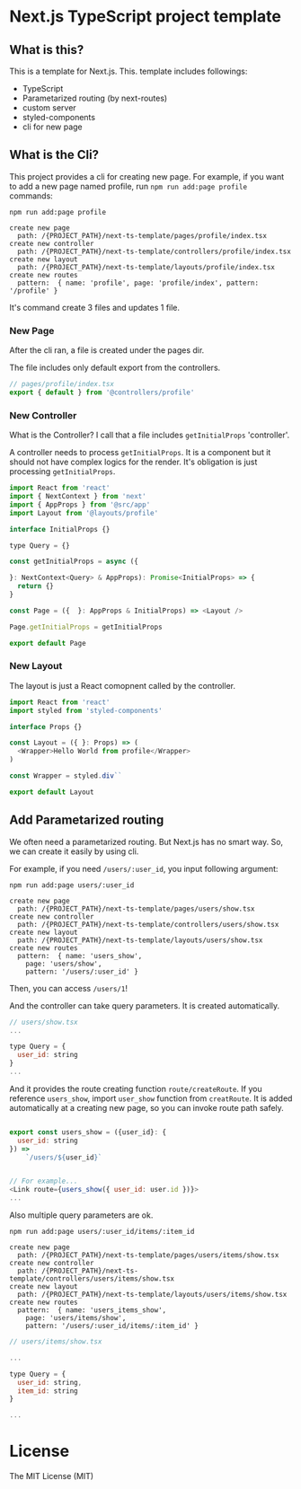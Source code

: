 # Next.js TypeScript project template

## What is this?

This is a template for Next.js. This. template includes followings:

- TypeScript
- Parametarized routing (by next-routes)
- custom server
- styled-components
- cli for new page

## What is the Cli?

This project provides a cli for creating new page. For example, if you want to add a new page named profile, run `npm run add:page profile` commands:

```shell
npm run add:page profile

create new page
  path: /{PROJECT_PATH}/next-ts-template/pages/profile/index.tsx
create new controller
  path: /{PROJECT_PATH}/next-ts-template/controllers/profile/index.tsx
create new layout
  path: /{PROJECT_PATH}/next-ts-template/layouts/profile/index.tsx
create new routes
  pattern:  { name: 'profile', page: 'profile/index', pattern: '/profile' }
```

It's command create 3 files and updates 1 file.

### New Page

After the cli ran, a file is created under the pages dir.

The file includes only default export from the controllers.

```js
// pages/profile/index.tsx
export { default } from '@controllers/profile'

```

### New Controller

What is the Controller? I call that a file includes `getInitialProps`  'controller'.

A controller needs to process `getInitialProps`. It is a component but it should not have complex logics for the render. It's obligation is just processing `getInitialProps`.

```js
import React from 'react'
import { NextContext } from 'next'
import { AppProps } from '@src/app'
import Layout from '@layouts/profile'

interface InitialProps {}

type Query = {}

const getInitialProps = async ({

}: NextContext<Query> & AppProps): Promise<InitialProps> => {
  return {}
}

const Page = ({  }: AppProps & InitialProps) => <Layout />

Page.getInitialProps = getInitialProps

export default Page
```

### New Layout

The layout is just a React comopnent called by the controller.

```js
import React from 'react'
import styled from 'styled-components'

interface Props {}

const Layout = ({ }: Props) => (
  <Wrapper>Hello World from profile</Wrapper>
)

const Wrapper = styled.div``

export default Layout
```

## Add Parametarized routing

We often need a parametarized routing. But Next.js has no smart way. So, we can create it easily by using cli.

For example, if you need `/users/:user_id`, you input following argument:

```shell
npm run add:page users/:user_id

create new page
  path: /{PROJECT_PATH}/next-ts-template/pages/users/show.tsx
create new controller
  path: /{PROJECT_PATH}/next-ts-template/controllers/users/show.tsx
create new layout
  path: /{PROJECT_PATH}/next-ts-template/layouts/users/show.tsx
create new routes
  pattern:  { name: 'users_show',
    page: 'users/show',
    pattern: '/users/:user_id' }
```

Then, you can access `/users/1`!

And the controller can take query parameters. It is created automatically.

```js
// users/show.tsx
...

type Query = {
  user_id: string
}
...
```

And it provides the route creating function `route/createRoute`. If you reference `users_show`, import `user_show` function from `creatRoute`. It is added automatically at a creating new page, so you can invoke route path safely.

```js

export const users_show = ({user_id}: {
  user_id: string
}) =>
    `/users/${user_id}`


// For example...
<Link route={users_show({ user_id: user.id })}>
...
```


Also multiple query parameters are ok.

```shell
npm run add:page users/:user_id/items/:item_id

create new page
  path: /{PROJECT_PATH}/next-ts-template/pages/users/items/show.tsx
create new controller
  path: /{PROJECT_PATH}/next-ts-template/controllers/users/items/show.tsx
create new layout
  path: /{PROJECT_PATH}/next-ts-template/layouts/users/items/show.tsx
create new routes
  pattern:  { name: 'users_items_show',
    page: 'users/items/show',
    pattern: '/users/:user_id/items/:item_id' }
```

```js
// users/items/show.tsx

...

type Query = {
  user_id: string,
  item_id: string
}

...

```

# License
The MIT License (MIT)
